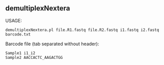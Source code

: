 ## demultiplexNextera

USAGE:

```
demultiplexNextera.pl file.R1.fastq file.R2.fastq i1.fastq i2.fastq barcode.txt
```

Barcode file (tab separated without header):

```
Sample1 i1_i2
Sample2 AACCACTC_AAGACTGG
```
